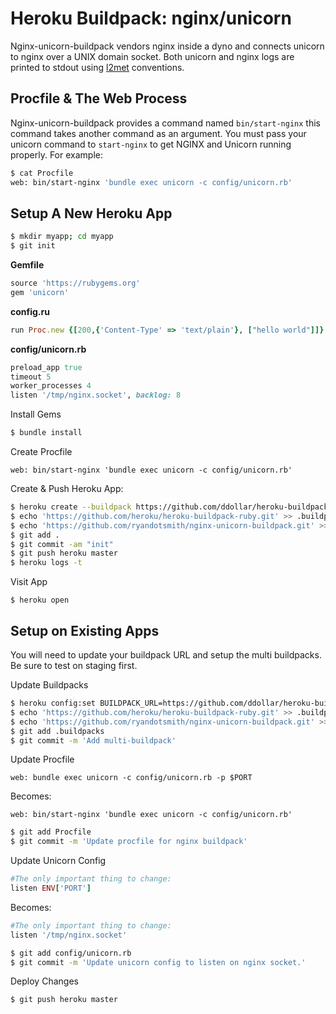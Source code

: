 # Heroku Buildpack: nginx/unicorn

Nginx-unicorn-buildpack vendors nginx inside a dyno and connects unicorn to nginx over a UNIX domain socket. Both unicorn and nginx logs are printed to stdout using [l2met](https://github.com/ryandotsmith/l2met) conventions.

## Procfile & The Web Process

Nginx-unicorn-buildpack provides a command named `bin/start-nginx` this command takes another command as an argument. You must pass your unicorn command to `start-nginx` to get NGINX and Unicorn running properly. For example:

```bash
$ cat Procfile
web: bin/start-nginx 'bundle exec unicorn -c config/unicorn.rb'
```

## Setup A New Heroku App

```bash
$ mkdir myapp; cd myapp
$ git init
```

**Gemfile**
```ruby
source 'https://rubygems.org'
gem 'unicorn'
```

**config.ru**
```ruby
run Proc.new {[200,{'Content-Type' => 'text/plain'}, ["hello world"]]}
```

**config/unicorn.rb**
```ruby
preload_app true
timeout 5
worker_processes 4
listen '/tmp/nginx.socket', backlog: 8
```

Install Gems
```bash
$ bundle install
```

Create Procfile
```
web: bin/start-nginx 'bundle exec unicorn -c config/unicorn.rb'
```

Create & Push Heroku App:
```bash
$ heroku create --buildpack https://github.com/ddollar/heroku-buildpack-multi.git
$ echo 'https://github.com/heroku/heroku-buildpack-ruby.git' >> .buildpacks
$ echo 'https://github.com/ryandotsmith/nginx-unicorn-buildpack.git' >> .buildpacks
$ git add .
$ git commit -am "init"
$ git push heroku master
$ heroku logs -t
```

Visit App
```
$ heroku open
```

## Setup on Existing Apps

You will need to update your buildpack URL and setup the multi buildpacks. Be sure to test on staging first.

Update Buildpacks
```bash
$ heroku config:set BUILDPACK_URL=https://github.com/ddollar/heroku-buildpack-multi.git
$ echo 'https://github.com/heroku/heroku-buildpack-ruby.git' >> .buildpacks
$ echo 'https://github.com/ryandotsmith/nginx-unicorn-buildpack.git' >> .buildpacks
$ git add .buildpacks
$ git commit -m 'Add multi-buildpack'
```

Update Procfile
```
web: bundle exec unicorn -c config/unicorn.rb -p $PORT
```
Becomes:
```
web: bin/start-nginx 'bundle exec unicorn -c config/unicorn.rb'
```
```bash
$ git add Procfile
$ git commit -m 'Update procfile for nginx buildpack'
```

Update Unicorn Config

```ruby
#The only important thing to change:
listen ENV['PORT']
```
Becomes:
```ruby
#The only important thing to change:
listen '/tmp/nginx.socket'
```
```bash
$ git add config/unicorn.rb
$ git commit -m 'Update unicorn config to listen on nginx socket.'
```

Deploy Changes
```bash
$ git push heroku master
```
